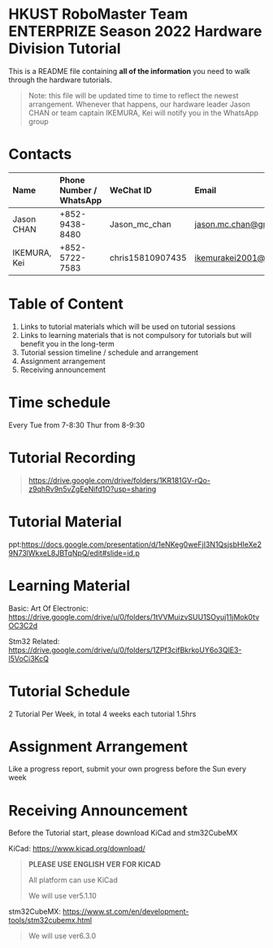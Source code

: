 # HKUST RoboMaster Team ENTERPRIZE Season 2022 Hardware Division Tutorial

This is a README file containing __**all of the information**__ you need to walk through the hardware tutorials.

> Note: this file will be updated time to time to reflect the newest arrangement. Whenever that happens, our hardware leader Jason CHAN or team captain IKEMURA, Kei will notify you in the WhatsApp group

# Contacts

| Name        | Phone Number / WhatsApp | WeChat ID       | Email                    |
| :---------- | :---------------------- | :-------------- | :----------------------- |
| Jason CHAN  |   +852-9438-8480        | Jason_mc_chan   |  jason.mc.chan@gmail.com |
| IKEMURA, Kei|   +852-5722-7583        | chris15810907435| ikemurakei2001@gmail.com |

# Table of Content

1. Links to tutorial materials which will be used on tutorial sessions
2. Links to learning materials that is not compulsory for tutorials but will benefit you in the long-term
3. Tutorial session timeline / schedule and arrangement
4. Assignment arrangement
5. Receiving announcement

# Time schedule

Every Tue from 7-8:30 
      Thur from 8-9:30
      
# Tutorial Recording 
> https://drive.google.com/drive/folders/1KR181GV-rQo-z9qhRv9n5vZgEeNifd1O?usp=sharing
# Tutorial Material
ppt:https://docs.google.com/presentation/d/1eNKeg0weFjI3N1QsjsbHIeXe29N73lWkxeL8JBTqNpQ/edit#slide=id.p
# Learning Material
Basic:  Art Of Electronic: https://drive.google.com/drive/u/0/folders/1tVVMuizvSUU1SOyuj11jMok0tvOC3C2d

Stm32 Related: https://drive.google.com/drive/u/0/folders/1ZPf3cifBkrkoUY6o3QlE3-l5VoCi3KcQ
# Tutorial Schedule
  2 Tutorial Per Week, in total 4 weeks 
  each tutorial 1.5hrs
# Assignment Arrangement
  Like a progress report, submit your own progress before the Sun every week
# Receiving Announcement
  Before the Tutorial start, please download KiCad and stm32CubeMX 
  
  KiCad: https://www.kicad.org/download/ 
  > ****PLEASE USE ENGLISH VER FOR KICAD****
  > 
  >All platform can use KiCad 
  >
  >We will use ver5.1.10 

  
  stm32CubeMX: https://www.st.com/en/development-tools/stm32cubemx.html
    
  > We will use ver6.3.0 
